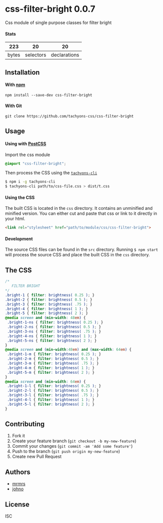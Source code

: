 # css-filter-bright 0.0.7

Css module of single purpose classes for filter bright

#### Stats

223 | 20 | 20
---|---|---
bytes | selectors | declarations

## Installation

#### With [npm](https://npmjs.com)

```
npm install --save-dev css-filter-bright
```

#### With Git

```
git clone https://github.com/tachyons-css/css-filter-bright
```

## Usage

#### Using with [PostCSS](https://github.com/postcss/postcss)

Import the css module

```css
@import "css-filter-bright";
```

Then process the CSS using the [`tachyons-cli`](https://github.com/tachyons-css/tachyons-cli)

```sh
$ npm i -g tachyons-cli
$ tachyons-cli path/to/css-file.css > dist/t.css
```

#### Using the CSS

The built CSS is located in the `css` directory. It contains an unminified and minified version.
You can either cut and paste that css or link to it directly in your html.

```html
<link rel="stylesheet" href="path/to/module/css/css-filter-bright">
```

#### Development

The source CSS files can be found in the `src` directory.
Running `$ npm start` will process the source CSS and place the built CSS in the `css` directory.

## The CSS

```css
/*
   FILTER BRIGHT
*/
.bright-1 { filter: brightness( 0.25 ); }
.bright-2 { filter: brightness( 0.5 ); }
.bright-3 { filter: brightness( .75 ); }
.bright-4 { filter: brightness( 1 ); }
.bright-5 { filter: brightness( 2 ); }
@media screen and (min-width: 48em) {
 .bright-1-ns { filter: brightness( 0.25 ); }
 .bright-2-ns { filter: brightness( 0.5 ); }
 .bright-3-ns { filter: brightness( .75 ); }
 .bright-4-ns { filter: brightness( 1 ); }
 .bright-5-ns { filter: brightness( 2 ); }
}
@media screen and (min-width:48em) and (max-width: 64em) {
 .bright-1-m { filter: brightness( 0.25 ); }
 .bright-2-m { filter: brightness( 0.5 ); }
 .bright-3-m { filter: brightness( .75 ); }
 .bright-4-m { filter: brightness( 1 ); }
 .bright-5-m { filter: brightness( 2 ); }
}
@media screen and (min-width: 64em) {
 .bright-1-l { filter: brightness( 0.25 ); }
 .bright-2-l { filter: brightness( 0.5 ); }
 .bright-3-l { filter: brightness( .75 ); }
 .bright-4-l { filter: brightness( 1 ); }
 .bright-5-l { filter: brightness( 2 ); }
}
```

## Contributing

1. Fork it
2. Create your feature branch (`git checkout -b my-new-feature`)
3. Commit your changes (`git commit -am 'Add some feature'`)
4. Push to the branch (`git push origin my-new-feature`)
5. Create new Pull Request

## Authors

* [mrmrs](http://mrmrs.io)
* [johno](http://johnotander.com)

## License

ISC

